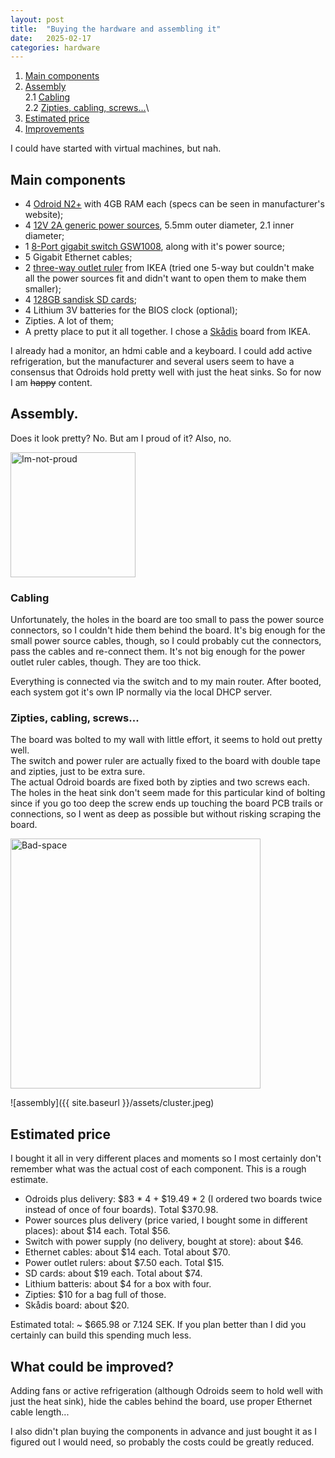 ```yaml
---
layout: post
title:  "Buying the hardware and assembling it"
date:   2025-02-17
categories: hardware
---
```


1. [Main components](#main_components)
2. [Assembly](#assembling)\
  2.1 [Cabling](#cabling)\
  2.2 [Zipties, cabling, screws...](#fixing)\
3. [Estimated price](#price)
4. [Improvements](#improvements)

I could have started with virtual machines, but nah.

## Main components <a name="main_components"></a>

- 4 [Odroid N2+](https://www.hardkernel.com/shop/odroid-n2-with-4gbyte-ram-2/) with 4GB RAM each (specs can be seen in manufacturer's website);
- 4 [12V 2A generic power sources](https://www.amazon.se/Velain-Strömadapter-12V-2A-24W/dp/B07JLGHSFJ/ref=asc_df_B07JLGHSFJ/?tag=shpngadsglede-21&linkCode=df0&hvadid=476521591633&hvpos=&hvnetw=g&hvrand=7339316985373344424&hvpone=&hvptwo=&hvqmt=&hvdev=c&hvdvcmdl=&hvlocint=&hvlocphy=1012442&hvtargid=pla-943339581105&psc=1&mcid=a9d473f2869334f2968b6da76a771a94), 5.5mm outer diameter, 2.1 inner diameter;
- 1 [8-Port gigabit switch GSW1008](https://www.kjell.com/se/produkter/natverk/tradburet-natverk/switchar/plexgear-gigabitswitch-8-portar-p93669?utm_source=google&utm_medium=cpc&utm_campaign=SE%20%7C%20MM%20%7C%20Standard%20Shopping&gad_source=1&gclid=CjwKCAiA2cu9BhBhEiwAft6IxNc8FC6Dx0T22HdT7kYysBPODezMs5MdHDc-AGKMJm8LOCFSTbvMaBoCKg0QAvD_BwE), along with it's power source;
- 5 Gigabit Ethernet cables;
- 2 [three-way outlet ruler](https://www.ikea.com/se/en/p/koppla-3-way-socket-earthed-white-80412016/) from IKEA (tried one 5-way but couldn't make all the power sources fit and didn't want to open them to make them smaller);
- 4 [128GB sandisk SD cards](https://www.proshop.se/Flashram-USB-Flash-Drives/SanDisk-Ultra-microSDSD-140MBs-128GB/3120859?srsltid=AfmBOoqgKroOTCWJ_H_RVzbLbVKg-cUDnCGkHIF1xN0N7O8NjybsxBtN);
- 4 Lithium 3V batteries for the BIOS clock (optional);
- Zipties. A lot of them;
- A pretty place to put it all together. I chose a [Skådis](https://www.ikea.com/se/sv/p/skadis-foervaringstavla-vit-10321618/) board from IKEA.

I already had a monitor, an hdmi cable and a keyboard.
I could add active refrigeration, but the manufacturer and several users seem to have a consensus that Odroids hold pretty well with just the heat sinks. So for now I am <s>happy</s> content.

## Assembly. <a name="assembling"></a>

Does it look pretty? No. But am I proud of it? Also, no.

<img src="{{ site.baseurl }}/assets/grumpy.png" alt="Im-not-proud" width="200"/>

### Cabling <a name="cabling"></a>
Unfortunately, the holes in the board are too small to pass the power source connectors, so I couldn't hide them behind the board.
It's big enough for the small power source cables, though, so I could probably cut the connectors, pass the cables and re-connect them.
It's not big enough for the power outlet ruler cables, though. They are too thick.

Everything is connected via the switch and to my main router. After booted, each system got it's own IP normally via the local DHCP server.

### Zipties, cabling, screws... <a name="fixing"></a>
The board was bolted to my wall with little effort, it seems to hold out pretty well.\
The switch and power ruler are actually fixed to the board with double tape and zipties, just to be extra sure.\
The actual Odroid boards are fixed both by zipties and two screws each. The holes in the heat sink don't seem made for this particular
kind of bolting since if you go too deep the screw ends up touching the board PCB trails or connections, so I went as deep as possible
but without risking scraping the board.

<img src="{{ site.baseurl }}/assets/bad_space.jpeg" alt="Bad-space" width="400"/>

![assembly]({{ site.baseurl }}/assets/cluster.jpeg)

## Estimated price <a name="price"></a>

I bought it all in very different places and moments so I most certainly don't remember what was the actual cost of each component.
This is a rough estimate.

- Odroids plus delivery: $83 * 4 + $19.49 * 2 (I ordered two boards twice instead of once of four boards). Total $370.98.
- Power sources plus delivery (price varied, I bought some in different places): about $14 each. Total $56.
- Switch with power supply (no delivery, bought at store): about $46.
- Ethernet cables: about $14 each. Total about $70.
- Power outlet rulers: about $7.50 each. Total $15.
- SD cards: about $19 each. Total about $74.
- Lithium batteris: about $4 for a box with four.
- Zipties: $10 for a bag full of those.
- Skådis board:  about $20.

Estimated total: ~ $665.98 or 7.124 SEK.
If you plan better than I did you certainly can build this spending much less.

## What could be improved? <a name="improvements"></a>

Adding fans or active refrigeration (although Odroids seem to hold well with just the heat sink), hide the cables behind the board, use proper Ethernet cable length...

I also didn't plan buying the components in advance and just bought it as I figured out I would need, so probably the costs could be greatly reduced.